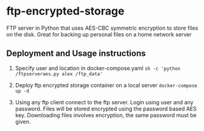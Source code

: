 # ftp-encrypted-storage
FTP server in Python that uses AES-CBC symmetric encryption to store files on the disk. Great for backing up personal files on a home network server

## Deployment and Usage instructions

1. Specify user and location in docker-compose.yaml
```sh -c 'python /ftpserveraes.py alex /ftp_data'```

2. Deploy ftp encrypted storage container on a local server
```docker-compose up -d```

3. Using any ftp client connect to the ftp server. Login using user and any password. Files will be stored encrypted using the password based AES key. Downloading files involves encryption, the same password must be given. 